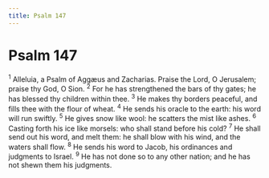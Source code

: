 ```yaml
---
title: Psalm 147
---
```

# Psalm 147

<sup>1</sup> Alleluia, a Psalm of Aggæus and Zacharias. Praise the Lord, O Jerusalem; praise thy God, O Sion. <sup>2</sup> For he has strengthened the bars of thy gates; he has blessed thy children within thee. <sup>3</sup> He makes thy borders peaceful, and fills thee with the flour of wheat. <sup>4</sup> He sends his oracle to the earth: his word will run swiftly. <sup>5</sup> He gives snow like wool: he scatters the mist like ashes. <sup>6</sup> Casting forth his ice like morsels: who shall stand before his cold? <sup>7</sup> He shall send out his word, and melt them: he shall blow with his wind, and the waters shall flow. <sup>8</sup> He sends his word to Jacob, his ordinances and judgments to Israel. <sup>9</sup> He has not done so to any other nation; and he has not shewn them his judgments. 